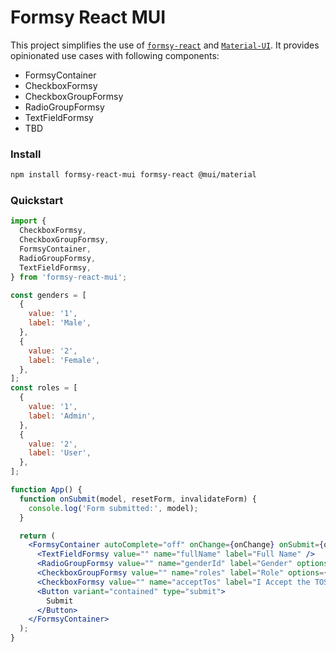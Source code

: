 # Formsy React MUI

This project simplifies the use of [`formsy-react`](https://github.com/formsy-react/formsy-react)
and [`Material-UI`](https://github.com/mui/material-ui). It provides opinionated use cases with following
components:

- FormsyContainer
- CheckboxFormsy
- CheckboxGroupFormsy
- RadioGroupFormsy
- TextFieldFormsy
- TBD

### Install

```sh
npm install formsy-react-mui formsy-react @mui/material
```

### Quickstart

```jsx
import {
  CheckboxFormsy,
  CheckboxGroupFormsy,
  FormsyContainer,
  RadioGroupFormsy,
  TextFieldFormsy,
} from 'formsy-react-mui';

const genders = [
  {
    value: '1',
    label: 'Male',
  },
  {
    value: '2',
    label: 'Female',
  },
];
const roles = [
  {
    value: '1',
    label: 'Admin',
  },
  {
    value: '2',
    label: 'User',
  },
];

function App() {
  function onSubmit(model, resetForm, invalidateForm) {
    console.log('Form submitted:', model);
  }

  return (
    <FormsyContainer autoComplete="off" onChange={onChange} onSubmit={onSubmit}>
      <TextFieldFormsy value="" name="fullName" label="Full Name" />
      <RadioGroupFormsy value="" name="genderId" label="Gender" options={genders} row />
      <CheckboxGroupFormsy value="" name="roles" label="Role" options={roles} />
      <CheckboxFormsy value="" name="acceptTos" label="I Accept the TOS" />
      <Button variant="contained" type="submit">
        Submit
      </Button>
    </FormsyContainer>
  );
}
```

